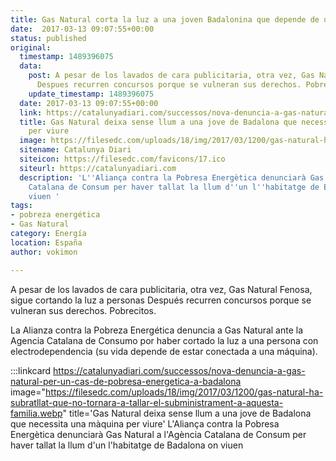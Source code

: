 ```yaml
---
title: Gas Natural corta la luz a una joven Badalonina que depende de una máquina para vivir
date:  2017-03-13 09:07:55+00:00
status: published
original:
  timestamp: 1489396075
  data:
    post: A pesar de los lavados de cara publicitaria, otra vez, Gas Natural Fenosa.
      Despues recurren concursos porque se vulneran sus derechos. Pobrecitos.
    update_timestamp: 1489396075
  date: 2017-03-13 09:07:55+00:00
  link: https://catalunyadiari.com/successos/nova-denuncia-a-gas-natural-per-un-cas-de-pobresa-energetica-a-badalona
  title: Gas Natural deixa sense llum a una jove de Badalona que necessita una màquina
    per viure
  image: https://filesedc.com/uploads/18/img/2017/03/1200/gas-natural-ha-subratllat-que-no-tornara-a-tallar-el-subministrament-a-aquesta-familia.webp
  sitename: Catalunya Diari
  siteicon: https://filesedc.com/favicons/17.ico
  siteurl: https://catalunyadiari.com
  description: 'L''Aliança contra la Pobresa Energètica denunciarà Gas Natural a l''Agència
    Catalana de Consum per haver tallat la llum d''un l''habitatge de Badalona on
    viuen '
tags:
- pobreza energética
- Gas Natural
category: Energía
location: España
author: vokimon

---
```

A pesar de los lavados de cara publicitaria, otra vez, Gas Natural Fenosa,
sigue cortando la luz a personas
Después recurren concursos porque se vulneran sus derechos. Pobrecitos.

La Alianza contra la Pobreza Energética denuncia a Gas Natural
ante la Agencia Catalana de Consumo por haber cortado la luz
a una persona con electrodependencia (su vida depende de estar conectada a una máquina).

:::linkcard https://catalunyadiari.com/successos/nova-denuncia-a-gas-natural-per-un-cas-de-pobresa-energetica-a-badalona image="https://filesedc.com/uploads/18/img/2017/03/1200/gas-natural-ha-subratllat-que-no-tornara-a-tallar-el-subministrament-a-aquesta-familia.webp" title='Gas Natural deixa sense llum a una jove de Badalona que necessita una màquina per viure'
    L'Aliança contra la Pobresa Energètica denunciarà Gas Natural
    a l'Agència Catalana de Consum per haver tallat la llum d'un l'habitatge de Badalona on viuen 


